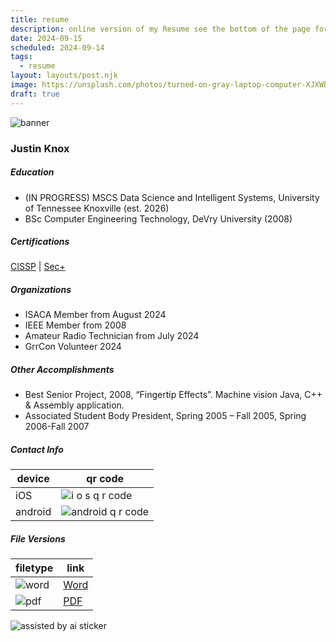 ```yaml
---
title: resume
description: online version of my Resume see the bottom of the page for the word and pdf downloads
date: 2024-09-15
scheduled: 2024-09-14
tags:
  - resume
layout: layouts/post.njk
image: https://unsplash.com/photos/turned-on-gray-laptop-computer-XJXWbfSo2f0
draft: true
---
```


![banner](https://images.unsplash.com/photo-1488590528505-98d2b5aba04b?q=80&w=1740&auto=format&fit=crop&ixlib=rb-4.0.3&ixid=M3wxMjA3fDB8MHxwaG90by1wYWdlfHx8fGVufDB8fHx8fA%3D%3D)


### Justin Knox

##### Education
- (IN PROGRESS) MSCS Data Science and Intelligent Systems, University of Tennessee Knoxville (est. 2026) 
- BSc Computer Engineering Technology, DeVry University (2008)

##### Certifications
[CISSP](https://www.credly.com/badges/1f2336ed-62ce-4611-b546-70f72e36e783/public_url) | [Sec+](https://www.credly.com/badges/03147a1f-38c0-491d-87f5-b988f5021c13/public_url)

##### Organizations
- ISACA Member from August 2024
- IEEE Member from 2008
- Amateur Radio Technician from July 2024
- GrrCon Volunteer 2024

##### Other Accomplishments
- Best Senior Project, 2008, “Fingertip Effects”. Machine vision Java, C++ & Assembly application. 
- Associated Student Body President, Spring 2005 – Fall 2005, Spring 2006-Fall 2007

##### Contact Info
| device | qr code |
| -------- | ------- |
| iOS | ![i o s q r code](https://imagedelivery.net/h6duaPVMwqSx6OPYA68aOw/263019a1-2f83-43f0-6aff-1f4a372ad200/public) |
| android | ![android q r code](https://imagedelivery.net/h6duaPVMwqSx6OPYA68aOw/ed89ccb2-7be6-4c9c-fe38-d2bbb04e2f00/public) |


##### File Versions
| filetype | link |
|----------|------|
| ![word](https://imagedelivery.net/h6duaPVMwqSx6OPYA68aOw/f3c55183-6678-446e-5f27-f945431c0e00/public) | [Word](https://jknoxdev.github.io/docs/resumes/word/Justin%20Knox%20-%20Resume.docx) | 
| ![pdf](https://imagedelivery.net/h6duaPVMwqSx6OPYA68aOw/47b48ef5-9fa1-4605-da21-c84ce26e5b00/public)  |  [PDF](https://jknoxdev.github.io/docs/resumes/pdf/Justin%20Knox%20-%20Resume.pdf)   |


![assisted by ai sticker](https://imagedelivery.net/h6duaPVMwqSx6OPYA68aOw/41937417-5eef-4194-0d9e-d8fedc615100/public)